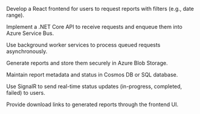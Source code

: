 
Develop a React frontend for users to request reports with filters (e.g., date range).

Implement a .NET Core API to receive requests and enqueue them into Azure Service Bus.

Use background worker services to process queued requests asynchronously.

Generate reports and store them securely in Azure Blob Storage.

Maintain report metadata and status in Cosmos DB or SQL database.

Use SignalR to send real-time status updates (in-progress, completed, failed) to users.

Provide download links to generated reports through the frontend UI.
